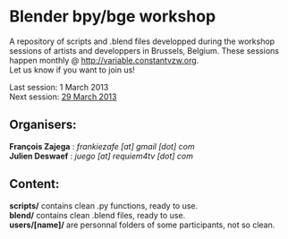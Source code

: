 Blender bpy/bge workshop
========================

A repository of scripts and .blend files developped during the workshop sessions of artists and developpers in Brussels, Belgium. These sessions happen monthly @ http://variable.constantvzw.org.  
Let us know if you want to join us!

Last session: 1 March 2013  
Next session: [29 March 2013](http://www.meetup.com/Blender/Brussels-BE/900942/)  

Organisers:
-----------
**François Zajega** : *frankiezafe [at] gmail [dot] com*  
**Julien Deswaef** : *juego [at] requiem4tv [dot] com*  

Content:
--------
**scripts/** contains clean .py functions, ready to use.  
**blend/** contains clean .blend files, ready to use.  
**users/[name]/** are personnal folders of some participants, not so clean.